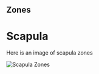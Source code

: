 ## Zones

# Scapula

Here is an image of scapula zones

![Scapula Zones](cora-docs/docs/images/zones/scapula.png)
